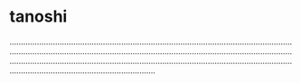 # tanoshi
....................................................................................................................................................................................................................................................................................................................................................................................................................................................